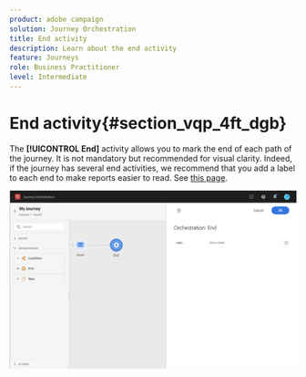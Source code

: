 ```yaml
---
product: adobe campaign
solution: Journey Orchestration
title: End activity
description: Learn about the end activity
feature: Journeys
role: Business Practitioner
level: Intermediate
---
```


# End activity{#section_vqp_4ft_dgb}

The **[!UICONTROL End]** activity allows you to mark the end of each path of the journey. It is not mandatory but recommended for visual clarity. Indeed, if the journey has several end activities, we recommend that you add a label to each end to make reports easier to read. See [this page](../reporting/about-journey-reports.md).

![](../assets/journey54.png)
